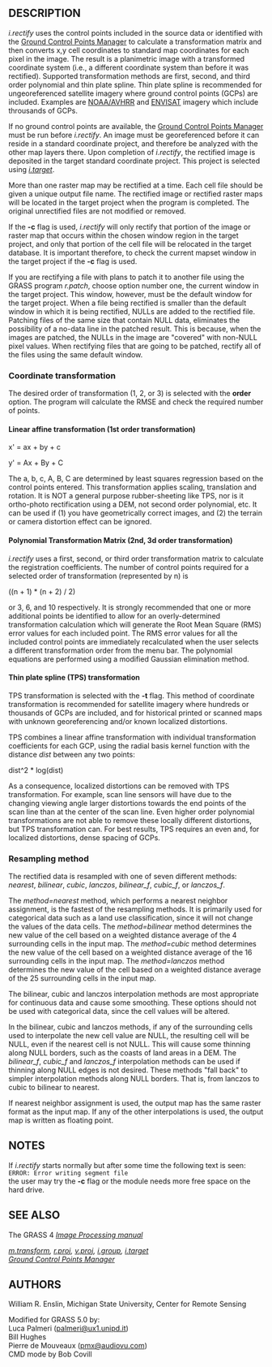 ## DESCRIPTION

*i.rectify* uses the control points included in the source data or
identified with the [Ground Control Points Manager](wxGUI.gcp.md) to
calculate a transformation matrix and then converts x,y cell coordinates
to standard map coordinates for each pixel in the image. The result is a
planimetric image with a transformed coordinate system (i.e., a
different coordinate system than before it was rectified). Supported
transformation methods are first, second, and third order polynomial and
thin plate spline. Thin plate spline is recommended for ungeoreferenced
satellite imagery where ground control points (GCPs) are included.
Examples are
[NOAA/AVHRR](https://gdal.org/en/stable/drivers/raster/l1b.html) and
[ENVISAT](https://gdal.org/en/stable/drivers/raster/esat.html#raster-esat)
imagery which include throusands of GCPs.

If no ground control points are available, the [Ground Control Points
Manager](wxGUI.gcp.md) must be run before *i.rectify*. An image must be
georeferenced before it can reside in a standard coordinate project, and
therefore be analyzed with the other map layers there. Upon completion
of *i.rectify*, the rectified image is deposited in the target standard
coordinate project. This project is selected using
*[i.target](i.target.md)*.

More than one raster map may be rectified at a time. Each cell file
should be given a unique output file name. The rectified image or
rectified raster maps will be located in the target project when the
program is completed. The original unrectified files are not modified or
removed.

If the **-c** flag is used, *i.rectify* will only rectify that portion
of the image or raster map that occurs within the chosen window region
in the target project, and only that portion of the cell file will be
relocated in the target database. It is important therefore, to check
the current mapset window in the target project if the **-c** flag is
used.

If you are rectifying a file with plans to patch it to another file
using the GRASS program *r.patch*, choose option number one, the current
window in the target project. This window, however, must be the default
window for the target project. When a file being rectified is smaller
than the default window in which it is being rectified, NULLs are added
to the rectified file. Patching files of the same size that contain NULL
data, eliminates the possibility of a no-data line in the patched
result. This is because, when the images are patched, the NULLs in the
image are "covered" with non-NULL pixel values. When rectifying files
that are going to be patched, rectify all of the files using the same
default window.

### Coordinate transformation

The desired order of transformation (1, 2, or 3) is selected with the
**order** option. The program will calculate the RMSE and check the
required number of points.

#### Linear affine transformation (1st order transformation)

x' = ax + by + c

y' = Ax + By + C

The a, b, c, A, B, C are determined by least squares regression based on
the control points entered. This transformation applies scaling,
translation and rotation. It is NOT a general purpose rubber-sheeting
like TPS, nor is it ortho-photo rectification using a DEM, not second
order polynomial, etc. It can be used if (1) you have geometrically
correct images, and (2) the terrain or camera distortion effect can be
ignored.

#### Polynomial Transformation Matrix (2nd, 3d order transformation)

*i.rectify* uses a first, second, or third order transformation matrix
to calculate the registration coefficients. The number of control points
required for a selected order of transformation (represented by n) is

((n + 1) \* (n + 2) / 2)

or 3, 6, and 10 respectively. It is strongly recommended that one or
more additional points be identified to allow for an overly-determined
transformation calculation which will generate the Root Mean Square
(RMS) error values for each included point. The RMS error values for all
the included control points are immediately recalculated when the user
selects a different transformation order from the menu bar. The
polynomial equations are performed using a modified Gaussian elimination
method.

#### Thin plate spline (TPS) transformation

TPS transformation is selected with the **-t** flag. This method of
coordinate transformation is recommended for satellite imagery where
hundreds or thousands of GCPs are included, and for historical printed
or scanned maps with unknown georeferencing and/or known localized
distortions.

TPS combines a linear affine transformation with individual
transformation coefficients for each GCP, using the radial basis kernel
function with the distance *dist* between any two points:

dist^2 \* log(dist)

As a consequence, localized distortions can be removed with TPS
transformation. For example, scan line sensors will have due to the
changing viewing angle larger distortions towards the end points of the
scan line than at the center of the scan line. Even higher order
polynomial transformations are not able to remove these locally
different distortions, but TPS transformation can. For best results, TPS
requires an even and, for localized distortions, dense spacing of GCPs.

### Resampling method

The rectified data is resampled with one of seven different methods:
*nearest*, *bilinear*, *cubic*, *lanczos*, *bilinear_f*, *cubic_f*, or
*lanczos_f*.

The *method=nearest* method, which performs a nearest neighbor
assignment, is the fastest of the resampling methods. It is primarily
used for categorical data such as a land use classification, since it
will not change the values of the data cells. The *method=bilinear*
method determines the new value of the cell based on a weighted distance
average of the 4 surrounding cells in the input map. The *method=cubic*
method determines the new value of the cell based on a weighted distance
average of the 16 surrounding cells in the input map. The
*method=lanczos* method determines the new value of the cell based on a
weighted distance average of the 25 surrounding cells in the input map.

The bilinear, cubic and lanczos interpolation methods are most
appropriate for continuous data and cause some smoothing. These options
should not be used with categorical data, since the cell values will be
altered.

In the bilinear, cubic and lanczos methods, if any of the surrounding
cells used to interpolate the new cell value are NULL, the resulting
cell will be NULL, even if the nearest cell is not NULL. This will cause
some thinning along NULL borders, such as the coasts of land areas in a
DEM. The *bilinear_f*, *cubic_f* and *lanczos_f* interpolation methods
can be used if thinning along NULL edges is not desired. These methods
"fall back" to simpler interpolation methods along NULL borders. That
is, from lanczos to cubic to bilinear to nearest.

If nearest neighbor assignment is used, the output map has the same
raster format as the input map. If any of the other interpolations is
used, the output map is written as floating point.

## NOTES

If *i.rectify* starts normally but after some time the following text is
seen:  
` ERROR: Error writing segment file `  
the user may try the **-c** flag or the module needs more free space on
the hard drive.

## SEE ALSO

The GRASS 4 *[Image Processing
manual](https://grass.osgeo.org/gdp/imagery/grass4_image_processing.pdf)*

*[m.transform](m.transform.md), [r.proj](r.proj.md),
[v.proj](v.proj.md), [i.group](i.group.md), [i.target](i.target.md)*  
*[Ground Control Points Manager](wxGUI.gcp.md)*

## AUTHORS

William R. Enslin, Michigan State University, Center for Remote Sensing

Modified for GRASS 5.0 by:  
Luca Palmeri (<palmeri@ux1.unipd.it>)  
Bill Hughes  
Pierre de Mouveaux (<pmx@audiovu.com>)  
CMD mode by Bob Covill
